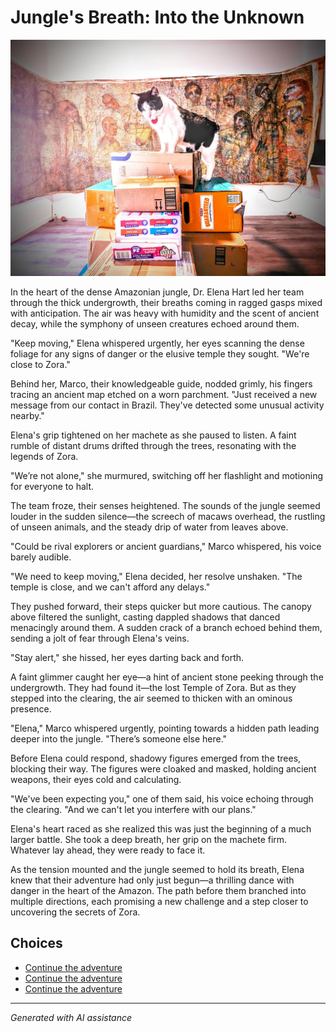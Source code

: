 # **Jungle's Breath: Into the Unknown**

![**Jungle's Breath: Into the Unknown**](../input_images/474775887_490715300428480_2081408431757738514_n.jpg)

In the heart of the dense Amazonian jungle, Dr. Elena Hart led her team through the thick undergrowth, their breaths coming in ragged gasps mixed with anticipation. The air was heavy with humidity and the scent of ancient decay, while the symphony of unseen creatures echoed around them.

"Keep moving," Elena whispered urgently, her eyes scanning the dense foliage for any signs of danger or the elusive temple they sought. "We're close to Zora."

Behind her, Marco, their knowledgeable guide, nodded grimly, his fingers tracing an ancient map etched on a worn parchment. "Just received a new message from our contact in Brazil. They've detected some unusual activity nearby."

Elena's grip tightened on her machete as she paused to listen. A faint rumble of distant drums drifted through the trees, resonating with the legends of Zora.

"We’re not alone," she murmured, switching off her flashlight and motioning for everyone to halt.

The team froze, their senses heightened. The sounds of the jungle seemed louder in the sudden silence—the screech of macaws overhead, the rustling of unseen animals, and the steady drip of water from leaves above.

"Could be rival explorers or ancient guardians," Marco whispered, his voice barely audible.

"We need to keep moving," Elena decided, her resolve unshaken. "The temple is close, and we can't afford any delays."

They pushed forward, their steps quicker but more cautious. The canopy above filtered the sunlight, casting dappled shadows that danced menacingly around them. A sudden crack of a branch echoed behind them, sending a jolt of fear through Elena's veins.

"Stay alert," she hissed, her eyes darting back and forth.

A faint glimmer caught her eye—a hint of ancient stone peeking through the undergrowth. They had found it—the lost Temple of Zora. But as they stepped into the clearing, the air seemed to thicken with an ominous presence.

"Elena," Marco whispered urgently, pointing towards a hidden path leading deeper into the jungle. "There’s someone else here."

Before Elena could respond, shadowy figures emerged from the trees, blocking their way. The figures were cloaked and masked, holding ancient weapons, their eyes cold and calculating.

"We've been expecting you," one of them said, his voice echoing through the clearing. "And we can't let you interfere with our plans."

Elena's heart raced as she realized this was just the beginning of a much larger battle. She took a deep breath, her grip on the machete firm. Whatever lay ahead, they were ready to face it.

As the tension mounted and the jungle seemed to hold its breath, Elena knew that their adventure had only just begun—a thrilling dance with danger in the heart of the Amazon. The path before them branched into multiple directions, each promising a new challenge and a step closer to uncovering the secrets of Zora.


## Choices

* [Continue the adventure](./476902298_2026199734459132_8101314172205332991_n.md)
* [Continue the adventure](./20221013_140920.md)
* [Continue the adventure](./20221012_145451.md)


---
*Generated with AI assistance*
